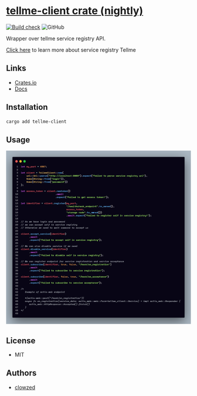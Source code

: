 # [tellme-client crate (nightly)](https://crates.io/crates/tellme-client)
[![Build check](https://github.com/clowzed/tellme-client/actions/workflows/build.yml/badge.svg)](https://github.com/clowzed/tellme-client/actions/workflows/build.yml) ![GitHub](https://img.shields.io/github/license/clowzed/tellme-client?color=g)


Wrapper over tellme service registry API.

[Click here](https://github.com/clowzed/tellme) to learn more about service registry Tellme

## Links
- [Crates.io](https://crates.io/crates/tellme-client)
- [Docs](https://docs.rs/tellme-client/latest/tellme_client)

## Installation
```sh
cargo add tellme-client
```
## Usage
![Code example](./code.png "Usage example")

## License
- MIT

## Authors
- [clowzed](https://github.com/clowzed)
